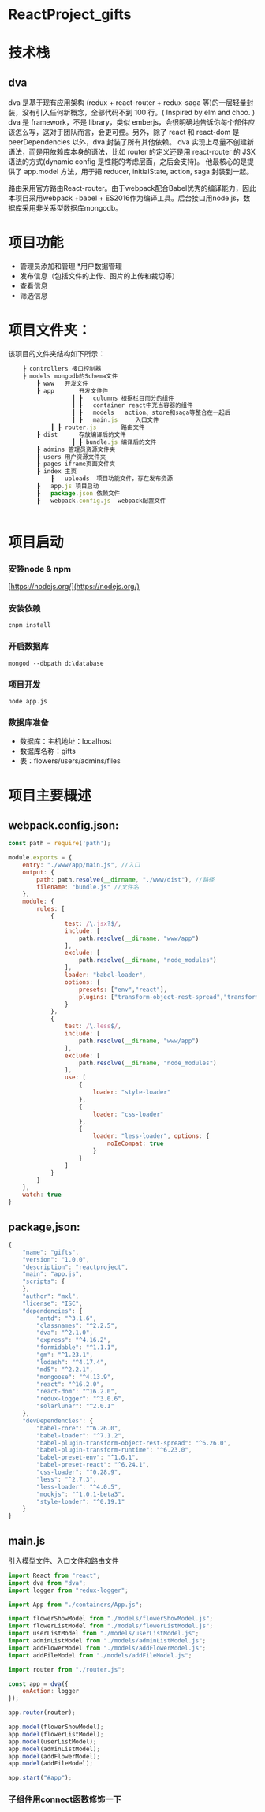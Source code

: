 # ReactProject_gifts

# 技术栈
## dva
dva 是基于现有应用架构 (redux + react-router + redux-saga 等)的一层轻量封装，没有引入任何新概念，全部代码不到 100 行。( Inspired by elm and choo. )
dva 是 framework，不是 library，类似 emberjs，会很明确地告诉你每个部件应该怎么写，这对于团队而言，会更可控。另外，除了 react 和 react-dom 是 peerDependencies 以外，dva 封装了所有其他依赖。
dva 实现上尽量不创建新语法，而是用依赖库本身的语法，比如 router 的定义还是用 react-router 的 JSX 语法的方式(dynamic config 是性能的考虑层面，之后会支持)。
他最核心的是提供了 app.model 方法，用于把 reducer, initialState, action, saga 封装到一起。

路由采用官方路由React-router。由于webpack配合Babel优秀的编译能力，因此本项目采用webpack +babel + ES2016作为编译工具。后台接口用node.js，数据库采用非关系型数据库mongodb。	
# 项目功能
* 管理员添加和管理
*用户数据管理
* 发布信息（包括文件的上传、图片的上传和裁切等）
* 查看信息
* 筛选信息

# 项目文件夹：
该项目的文件夹结构如下所示：<br>
```javascript
    ┠ controllers 接口控制器 
    ┠ models mongodb的Schema文件
		┠ www 	开发文件
        ┠ app 	 	开发文件件
			      ┃ ┠	culumns 根据栏目而分的组件
			      ┃ ┠	container react中充当容器的组件	
			      ┃ ┠	models   action、store和saga等整合在一起后
			      ┃ ┠	main.js		入口文件
            ┃ ┠	router.js		路由文件
        ┠ dist		存放编译后的文件
			      ┃ ┠ bundle.js 编译后的文件
        ┠ admins 管理员资源文件夹
        ┠ users 用户资源文件夹
        ┠ pages iframe页面文件夹
        ┠ index 主页
		    ┠	uploads  项目功能文件，存在发布资源
		┠	app.js 项目启动
		┠	package.json 依赖文件
		┠	webpack.config.js  webpack配置文件
		
```
# 项目启动
### 安装node & npm

[https://nodejs.org/](https://nodejs.org/)


### 安装依赖

```shell
cnpm install
```

### 开启数据库

```shell
mongod --dbpath d:\database
```

### 项目开发

```shell
node app.js
```
###  数据库准备
* 数据库：主机地址：localhost
* 数据库名称：gifts
* 表：flowers/users/admins/files


# 项目主要概述
## webpack.config.json:
```javascript
const path = require('path');

module.exports = {
    entry: "./www/app/main.js", //入口
    output: {
        path: path.resolve(__dirname, "./www/dist"), //路径
        filename: "bundle.js" //文件名
    },
    module: {
        rules: [
            {   
                test: /\.jsx?$/,
                include: [
                    path.resolve(__dirname, "www/app")
                ],
                exclude: [
                    path.resolve(__dirname, "node_modules")
                ],
                loader: "babel-loader",
                options: {
                    presets: ["env","react"],
                    plugins: ["transform-object-rest-spread","transform-runtime"]
                }
            },
            {
                test: /\.less$/,
                include: [
                    path.resolve(__dirname, "www/app")
                ],
                exclude: [
                    path.resolve(__dirname, "node_modules")
                ],
                use: [
                    {
                        loader: "style-loader"
                    },
                    {
                        loader: "css-loader"
                    },
                    {
                        loader: "less-loader", options: {
                            noIeCompat: true
                        }
                    }
                ]
            }
        ]
    },
    watch: true
}
```
## package,json:
```javascript
{
    "name": "gifts",
    "version": "1.0.0",
    "description": "reactproject",
    "main": "app.js",
    "scripts": {
    },
    "author": "mxl",
    "license": "ISC",
    "dependencies": {
        "antd": "^3.1.6",
        "classnames": "^2.2.5",
        "dva": "^2.1.0",
        "express": "^4.16.2",
        "formidable": "^1.1.1",
        "gm": "^1.23.1",
        "lodash": "^4.17.4",
        "md5": "^2.2.1",
        "mongoose": "^4.13.9",
        "react": "^16.2.0",
        "react-dom": "^16.2.0",
        "redux-logger": "^3.0.6",
        "solarlunar": "^2.0.1"
    },
    "devDependencies": {
        "babel-core": "^6.26.0",
        "babel-loader": "^7.1.2",
        "babel-plugin-transform-object-rest-spread": "^6.26.0",
        "babel-plugin-transform-runtime": "^6.23.0",
        "babel-preset-env": "^1.6.1",
        "babel-preset-react": "^6.24.1",
        "css-loader": "^0.28.9",
        "less": "^2.7.3",
        "less-loader": "^4.0.5",
        "mockjs": "^1.0.1-beta3",
        "style-loader": "^0.19.1"
    }
}
```

## main.js
引入模型文件、入口文件和路由文件
```javascript
import React from "react";
import dva from "dva";
import logger from "redux-logger";

import App from "./containers/App.js";

import flowerShowModel from "./models/flowerShowModel.js";
import flowerListModel from "./models/flowerListModel.js";
import userListModel from "./models/userListModel.js";
import adminListModel from "./models/adminListModel.js";
import addFlowerModel from "./models/addFlowerModel.js";
import addFileModel from "./models/addFileModel.js";

import router from "./router.js";

const app = dva({
    onAction: logger
});

app.router(router);

app.model(flowerShowModel);
app.model(flowerListModel);
app.model(userListModel);
app.model(adminListModel);
app.model(addFlowerModel);
app.model(addFileModel);

app.start("#app");
```
### 子组件用connect函数修饰一下

